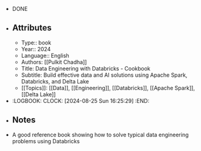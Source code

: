 - DONE
- ## Attributes
	- Type:: book
	- Year:: 2024
	- Language:: English
	- Authors: [[Pulkit Chadha]]
	- Title: Data Engineering with Databricks - Cookbook
	- Subtitle: Build effective data and AI solutions using Apache Spark, Databricks, and Delta Lake
	- [[Topics]]: [[Data]], [[Engineering]], [[Databricks]], [[Apache Spark]], [[Delta Lake]]
- :LOGBOOK:
  CLOCK: [2024-08-25 Sun 16:25:29]
  :END:
- ## Notes
- A good reference book showing how to solve typical data engineering problems using Databricks